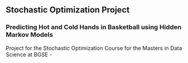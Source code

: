 ## Stochastic Optimization Project

### Predicting Hot and Cold Hands in Basketball using Hidden Markov Models
Project for the Stochastic Optimization Course for the Masters in Data Science at BGSE - 
